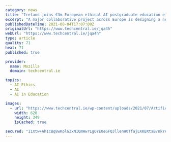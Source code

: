 ```yaml
---
category: news
title: "Ireland joins €3m European ethical AI postgraduate education effort"
excerpt: "A major collaborative project across Europe is designing a new master’s programme in Artificial Intelligence (AI) that addresses human and ethical issues around AI. The three-year project has received EU funding of €2."
publishedDateTime: 2021-08-04T17:07:00Z
originalUrl: "https://www.techcentral.ie/jqa4h"
webUrl: "https://www.techcentral.ie/jqa4h"
type: article
quality: 71
heat: 71
published: true

provider:
  name: Mozilla
  domain: techcentral.ie

topics:
  - AI Ethics
  - AI
  - AI in Education

images:
  - url: "https://www.techcentral.ie/wp-content/uploads/2021/07/Artificial_Intelligence_21.jpg"
    width: 620
    height: 349
    isCached: true

secured: "I1Xtw+Ah1cBq8wKolGZxNIQmWwrLgOYE0eGFQJllenH0TfajLKKBXtaB/nkYHqEm2rJIukH92CmH8avImQRLQj0zk3Zn1AEaTPZxgtu3WOL5HhyCiE7oaFyvZY53oHSC4BA6m7CoighxtW+12ejVONQXLpwprsx8RUsKcpzEcGp+Ss1Ro0XndicNZcjSMQO+4ZjZ3ObKdPk7pD5w/7Y5EyiGoTTvYZ3HMcEY+JZ0mnbN74Kr5lwxS+AqGSqQ6Hl6+FU08LcTj2X3x5D0W4xjZhfiJOP+0GR318stoT6qHU0kL4u/Zf6RWCADy1zt2WpAsHD2168bptWxa2FcrLCcCgAj9ehJ8h4VFJBeM2O1Tm4=;FmUXcWg3VLC5fwosOvXYvg=="
---
```


